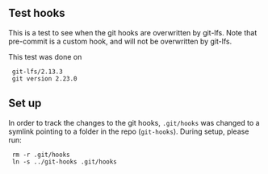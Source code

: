  ## Test hooks

 This is a test to see when the git hooks are overwritten by git-lfs.
 Note that pre-commit is a custom hook, and will not be overwritten by git-lfs.

 This test was done on

     git-lfs/2.13.3
     git version 2.23.0

 ## Set up

In order to track the changes to the git hooks, `.git/hooks` was changed to a symlink 
pointing to a folder in the repo (`git-hooks`). During setup, please run:

     rm -r .git/hooks
     ln -s ../git-hooks .git/hooks

 
